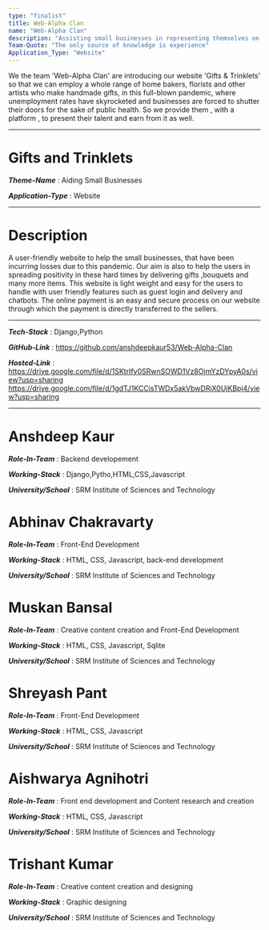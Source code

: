 ```yaml
---
type: "finalist"                   
title: Web-Alpha Clan
name: "Web-Alpha Clan"
description: "Assisting small businesses in representing themselves on a technical front in an easy way."
Team-Quote: "The only source of knowledge is experience"
Application_Type: "Website"
---
```


We the team 'Web-Alpha Clan' are introducing our website 'Gifts & Trinklets' so that we can employ a whole range of home bakers, florists and other artists who make handmade gifts, in this full-blown pandemic, where unemployment rates have skyrocketed and businesses are forced to shutter their doors for the sake of public health. So we provide them , with a platform , to present their talent and earn from it as well.



---

# Gifts and Trinklets

_**Theme-Name**_ : Aiding Small Businesses

_**Application-Type**_ :  Website 

---

# Description

 A user-friendly website to help the small businesses, that have been incurring losses due to this pandemic. Our aim is also to help the users in spreading positivity in these hard times by delivering gifts ,bouquets and many more items. This website is light weight and easy for the users to handle with user friendly features such as guest login and delivery and chatbots. The online payment is an easy and secure process on our website through which the payment is directly transferred to the sellers.

> 
---

_**Tech-Stack**_  :  Django,Python

_**GitHub-Link**_ :   https://github.com/anshdeepkaur53/Web-Alpha-Clan

_**Hosted-Link**_ :   https://drive.google.com/file/d/1SKtrIfy0SRwnSOWD1Vz8OjmYzDYpyA0s/view?usp=sharing
					  https://drive.google.com/file/d/1gdTJ1KCCisTWDx5akVbwDRjX0UjKBpj4/view?usp=sharing


---


# Anshdeep Kaur

_**Role-In-Team**_  : Backend developement

_**Working-Stack**_ : Django,Pytho,HTML,CSS,Javascript

_**University/School**_ : SRM Institute of Sciences and Technology


# Abhinav Chakravarty

_**Role-In-Team**_  : Front-End Development

_**Working-Stack**_ : HTML, CSS, Javascript, back-end development

_**University/School**_ : SRM Institute of Sciences and Technology




# Muskan Bansal

_**Role-In-Team**_  : Creative content creation and Front-End Development

_**Working-Stack**_ : HTML, CSS, Javascript, Sqlite

_**University/School**_ : SRM Institute of Sciences and Technology




# Shreyash Pant

_**Role-In-Team**_  : Front-End Development

_**Working-Stack**_ : HTML, CSS, Javascript

_**University/School**_ : SRM Institute of Sciences and Technology




# Aishwarya Agnihotri

_**Role-In-Team**_  : Front end development and Content research and creation

_**Working-Stack**_ : HTML, CSS, Javascript

_**University/School**_ : SRM Institute of Sciences and Technology




# Trishant Kumar

_**Role-In-Team**_  :  Creative content creation and designing

_**Working-Stack**_ : Graphic designing

_**University/School**_ : SRM Institute of Sciences and Technology
